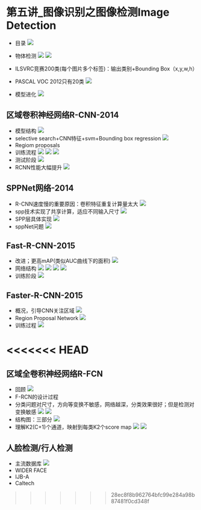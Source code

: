 # 第五讲_图像识别之图像检测Image Detection

- 目录
![](https://i.imgur.com/wxLiGQf.png)

- 物体检测
![](https://i.imgur.com/FzMV4lg.png)
![](https://i.imgur.com/ggt7bEo.png)
- ILSVRC竞赛200类(每个图片多个标签)：输出类别+Bounding Box（x,y,w,h）
- PASCAL VOC 2012只有20类
![](https://i.imgur.com/RlTboWN.png)
- 模型进化
![](https://i.imgur.com/QdVeMNB.png)

## 区域卷积神经网络R-CNN-2014

- 模型结构
![](https://i.imgur.com/sWzqbLB.png)
- selective search+CNN特征+svm+Bounding box regression
![](https://i.imgur.com/nFNUBAB.png)
- Regiom proposals
- 训练流程
![](https://i.imgur.com/bXTzWoh.png)
![](https://i.imgur.com/6z20Lf2.png)
![](https://i.imgur.com/3zhxTIW.png)
- 测试阶段
![](https://i.imgur.com/UKdzcx7.png)
- RCNN性能大幅提升
![](https://i.imgur.com/5B93Jzu.png)

## SPPNet网络-2014

- R-CNN速度慢的重要原因：卷积特征重复计算量太大
![](https://i.imgur.com/ivKtrPu.png)
- spp技术实现了共享计算，适应不同输入尺寸
![](https://i.imgur.com/iE1D7Kh.png)
- SPP层具体实现
![](https://i.imgur.com/g4sWMAj.png)
- sppNet问题
![](https://i.imgur.com/DIopWBM.png)

## Fast-R-CNN-2015

- 改进；更高mAP(类似AUC曲线下的面积)
![](https://i.imgur.com/B0QG6jV.png)
- 网络结构
![](https://i.imgur.com/0kUxynw.png)
![](https://i.imgur.com/5qoXc8W.png)
![](https://i.imgur.com/8yIskW0.png)
![](https://i.imgur.com/PBelkwe.png)
- 训练阶段
![](https://i.imgur.com/jxDrL7u.png)

## Faster-R-CNN-2015

- 概况，引导CNN关注区域
![](https://i.imgur.com/pJEAaAs.png)
- Region Proposal Network
![](https://i.imgur.com/hLuS9BZ.png)
- 训练过程
![](https://i.imgur.com/DXUyJQn.png)

<<<<<<< HEAD
=======
## 区域全卷积神经网络R-FCN

- 回顾
![](https://i.imgur.com/uOfiBfl.png)
- F-RCN的设计过程
- 分类问题对尺寸，方向等变换不敏感，网络越深，分类效果很好；但是检测对变换敏感
![](https://i.imgur.com/LmeL8Nk.png)
![](https://i.imgur.com/qpSSELa.png)
- 结构图：三部分
![](https://i.imgur.com/S7lxbvQ.png)
- 理解K2(C+1)个通道，映射到每类K2个score map
![](https://i.imgur.com/ND4OX6M.png)
![](https://i.imgur.com/Cke20fC.png)

## 人脸检测/行人检测

- 主流数据库
![](https://i.imgur.com/0CsJdpV.png)
- WIDER FACE
- IJB-A
- Caltech


>>>>>>> 28ec8f8b962764bfc99e284a98b87481f0cd348f
